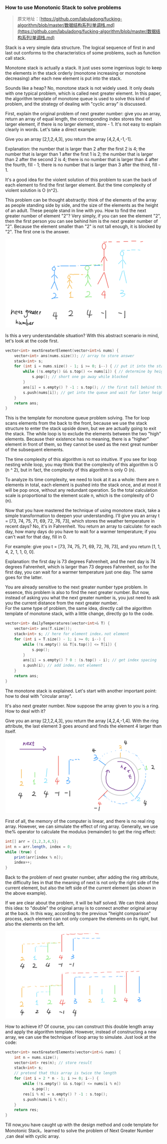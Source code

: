 ### How to use Monotonic Stack to solve problems[](#如何使用单调栈解题)

> 原文地址：[https://github.com/labuladong/fucking-algorithm/blob/master/数据结构系列/单调栈.md](https://github.com/labuladong/fucking-algorithm/blob/master/数据结构系列/单调栈.md)


Stack is a very simple data structure. The logical sequence of first in and last out conforms to the characteristics of some problems, such as function call stack.      

Monotone stack is actually a stack. It just uses some ingenious logic to keep the elements in the stack orderly (monotone increasing or monotone decreasing) after each new element is put into the stack.      

Sounds like a heap? No, monotone stack is not widely used. It only deals with one typical problem, which is called next greater element. In this paper, the algorithm template of monotone queue is used to solve this kind of problem, and the strategy of dealing with "cyclic array" is discussed.          

First, explain the original problem of next greater number: give you an array, return an array of equal length, the corresponding index stores the next larger element, if there is no larger element, store - 1. It's not easy to explain clearly in words. Let's take a direct example:     

Give you an array [2,1,2,4,3], you return the array [4,2,4,-1,-1].      

Explanation: the number that is larger than 2 after the first 2 is 4; the number that is larger than 1 after the first 1 is 2; the number that is larger than 2 after the second 2 is 4; there is no number that is larger than 4 after the fourth, fill - 1; there is no number that is larger than 3 after the third, fill - 1.   

It's a good idea for the violent solution of this problem to scan the back of each element to find the first larger element. But the time complexity of violent solution is O (n^2).         

This problem can be thought abstractly: think of the elements of the array as people standing side by side, and the size of the elements as the height of an adult. These people stand in line with you. How to find the next greater number of element "2"? Very simply, if you can see the element "2", then the first person you can see behind him is the next greater number of "2". Because the element smaller than "2" is not tall enough, it is blocked by "2". The first one is the answer. 


![ink-image](../pictures/%E5%8D%95%E8%B0%83%E6%A0%88/1.png)

Is this a very understandable situation? With this abstract scenario in mind, let's look at the code first. 

```cpp
vector<int> nextGreaterElement(vector<int>& nums) {
    vector<int> ans(nums.size()); // array to store answer
    stack<int> s;
    for (int i = nums.size() - 1; i >= 0; i--) { // put it into the stack back to front
        while (!s.empty() && s.top() <= nums[i]) { // determine by height
            s.pop(); // short one go away while blocked
        }
        ans[i] = s.empty() ? -1 : s.top(); // the first tall behind this element
        s.push(nums[i]); // get into the queue and wait for later height determination
    }
    return ans;
}
```

This is the template for monotone queue problem solving. The for loop scans elements from the back to the front, because we use the stack structure to enter the stack upside down, but we are actually going to exit the stack. The while loop is to exclude the elements between the two "high" elements. Because their existence has no meaning, there is a "higher" element in front of them, so they cannot be used as the next great number of the subsequent elements.        

The time complexity of this algorithm is not so intuitive. If you see for loop nesting while loop, you may think that the complexity of this algorithm is O (n ^ 2), but in fact, the complexity of this algorithm is only O (n).   

To analyze its time complexity, we need to look at it as a whole: there are n elements in total, each element is pushed into the stack once, and at most it will be pop once, without any redundant operation. So the total calculation scale is proportional to the element scale n, which is the complexity of O (n).     

Now that you have mastered the technique of using monotone stack, take a simple transformation to deepen your understanding.            I'll give you an array t = [73, 74, 75, 71, 69, 72, 76, 73], which stores the weather temperature in recent days? No, it's in Fahrenheit. You return an array to calculate: for each day, how many days do you have to wait for a warmer temperature; if you can't wait for that day, fill in 0.            

For example: give you t = [73, 74, 75, 71, 69, 72, 76, 73], and you return [1, 1, 4, 2, 1, 1, 0, 0].          

Explanation: the first day is 73 degrees Fahrenheit, and the next day is 74 degrees Fahrenheit, which is larger than 73 degrees Fahrenheit, so for the first day, you can wait for a warmer temperature just one day. The same goes for the latter.            

You are already sensitive to the next greater number type problem. In essence, this problem is also to find the next greater number. But now, instead of asking you what the next greater number is, you just need to ask you the current distance from the next greater number.            
For the same type of problem, the same idea, directly call the algorithm template of monotone stack, with a little change, directly go to the code. 

```cpp
vector<int> dailyTemperatures(vector<int>& T) {
    vector<int> ans(T.size());
    stack<int> s; // here for element index，not element
    for (int i = T.size() - 1; i >= 0; i--) {
        while (!s.empty() && T[s.top()] <= T[i]) {
            s.pop();
        }
        ans[i] = s.empty() ? 0 : (s.top() - i); // get index spacing
        s.push(i); // add index，not element
    }
    return ans;
}
```

The monotone stack is explained. Let's start with another important point: how to deal with "circular array".      

It's also next greater number. Now suppose the array given to you is a ring. How to deal with it?   

Give you an array [2,1,2,4,3], you return the array [4,2,4,-1,4]. With the ring attribute, the last element 3 goes around and finds the element 4 larger than itself. 

![ink-image](../pictures/%E5%8D%95%E8%B0%83%E6%A0%88/2.png)

First of all, the memory of the computer is linear, and there is no real ring array. However, we can simulate the effect of ring array. Generally, we use the% operator to calculate the modulus (remainder) to get the ring effect: 

```java
int[] arr = {1,2,3,4,5};
int n = arr.length, index = 0;
while (true) {
    print(arr[index % n]);
    index++;
}
```

Back to the problem of next greater number, after adding the ring attribute, the difficulty lies in that the meaning of next is not only the right side of the current element, but also the left side of the current element (as shown in the above example).   

If we are clear about the problem, it will be half solved. We can think about this idea: to "double" the original array is to connect another original array at the back. In this way, according to the previous "height comparison" process, each element can not only compare the elements on its right, but also the elements on the left. 

![ink-image (2)](../pictures/%E5%8D%95%E8%B0%83%E6%A0%88/3.png)

How to achieve it? Of course, you can construct this double length array and apply the algorithm template. However, instead of constructing a new array, we can use the technique of loop array to simulate. Just look at the code: 

```cpp
vector<int> nextGreaterElements(vector<int>& nums) {
    int n = nums.size();
    vector<int> res(n); // store result
    stack<int> s;
    // pretend that this array is twice the length
    for (int i = 2 * n - 1; i >= 0; i--) {
        while (!s.empty() && s.top() <= nums[i % n])
            s.pop();
        res[i % n] = s.empty() ? -1 : s.top();
        s.push(nums[i % n]);
    }
    return res;
}
```

Till now,you have caught up with the design method and code template for Monotonic Stack，learned to solve the problem of Next Greater Number ,can deal with cyclic array.
